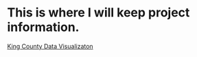 # This is where I will keep project information.


[King County Data Visualizaton](kind_county_cases.md)
